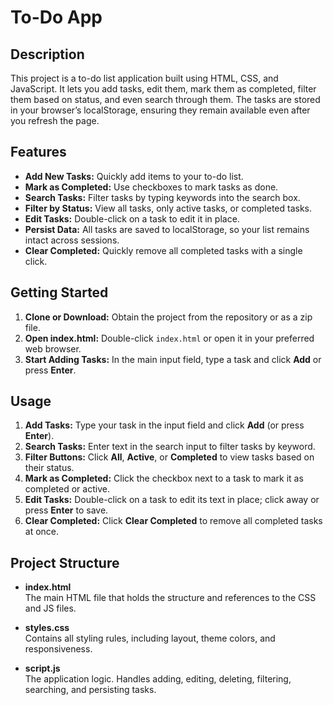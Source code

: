 To-Do App
==================

Description
-----------
This project is a to-do list application built using HTML, CSS, and JavaScript. It lets you add tasks, edit them, mark them as completed, filter them based on status, and even search through them. The tasks are stored in your browser’s localStorage, ensuring they remain available even after you refresh the page.

Features
--------
- **Add New Tasks:** Quickly add items to your to-do list.
- **Mark as Completed:** Use checkboxes to mark tasks as done.
- **Search Tasks:** Filter tasks by typing keywords into the search box.
- **Filter by Status:** View all tasks, only active tasks, or completed tasks.
- **Edit Tasks:** Double-click on a task to edit it in place.
- **Persist Data:** All tasks are saved to localStorage, so your list remains intact across sessions.
- **Clear Completed:** Quickly remove all completed tasks with a single click.

Getting Started
---------------
1. **Clone or Download:** Obtain the project from the repository or as a zip file.  
2. **Open index.html:** Double-click `index.html` or open it in your preferred web browser.  
3. **Start Adding Tasks:** In the main input field, type a task and click **Add** or press **Enter**.

Usage
-----
1. **Add Tasks:** Type your task in the input field and click **Add** (or press **Enter**).  
2. **Search Tasks:** Enter text in the search input to filter tasks by keyword.  
3. **Filter Buttons:** Click **All**, **Active**, or **Completed** to view tasks based on their status.  
4. **Mark as Completed:** Click the checkbox next to a task to mark it as completed or active.  
5. **Edit Tasks:** Double-click on a task to edit its text in place; click away or press **Enter** to save.  
6. **Clear Completed:** Click **Clear Completed** to remove all completed tasks at once.

Project Structure
-----------------
- **index.html**  
  The main HTML file that holds the structure and references to the CSS and JS files.

- **styles.css**  
  Contains all styling rules, including layout, theme colors, and responsiveness.

- **script.js**  
  The application logic. Handles adding, editing, deleting, filtering, searching, and persisting tasks.
